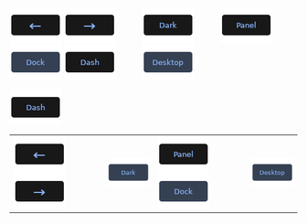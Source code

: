 [![Back](../btn/button_back_on.png)](https://github.com/pl453s/linux-mint-gnome/blob/main/tour/tour.md#interactive-tour-2lms)
[![Next](../btn/button_next_on.png)](https://github.com/pl453s/linux-mint-gnome/blob/main/tour/tour.md#interactive-tour-4lms)
&emsp;&emsp;&emsp;[![Dark](../btn/button_dark_off.png)](https://github.com/pl453s/linux-mint-gnome/blob/main/tour/tour.md#interactive-tour-3dms)
&emsp;&emsp;&emsp;[![Panel](../btn/button_panel_off.png)](https://github.com/pl453s/linux-mint-gnome/blob/main/tour/tour.md#interactive-tour-3lws)
[![Dock](../btn/button_dock_on.png)](https://github.com/pl453s/linux-mint-gnome/blob/main/tour/tour.md#interactive-tour-3lms)
[![Dash](../btn/button_dash_off.png)](https://github.com/pl453s/linux-mint-gnome/blob/main/tour/tour.md#interactive-tour-3lgs)
&emsp;&emsp;&emsp;[![Icons](../btn/button_icons_on.png)](https://github.com/pl453s/linux-mint-gnome/blob/main/tour/tour.md#interactive-tour-3lmh)

<table>
  <tbody>
    <tr>
      <td> <a href=""><img src="../btn/button_back_on.png"></a> <a href=""><img src="../btn/button_next_on.png"></a> </td>
      <td> <a href=""><img src="../btn/button_dark_on.png"></a> </td>
      <td> <a href=""><img src="../btn/button_panel_off.png"></a> <a href=""><img src="../btn/button_dock_on.png"></a> </td> <a href=""><img src="../btn/button_dash_off.png"></a> </td>
      <td> <a href=""><img src="../btn/button_icons_on.png"></a> </td>
    </tr>
  </tbody>
</table>
